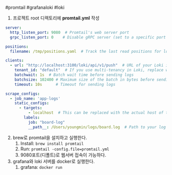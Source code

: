 #promtail #grafanaloki #loki 

1. 프로젝트 root 디렉토리에 **promtail.yml** 작성
```yml
server:
  http_listen_port: 9080  # Promtail's web server port
  grpc_listen_port: 0    # Disable gRPC server (set to a specific port if needed)

positions:
  filename: /tmp/positions.yaml  # Track the last read positions for log files

clients:
  - url: "http://localhost:3100/loki/api/v1/push"  # URL of your Loki instance (replace with the actual Loki URL)
    tenant_id: "default"  # If you use multi-tenancy in Loki, replace with the appropriate tenant ID
    batchwait: 1s  # Batch wait time before sending logs
    batchsize: 102400 # Maximum size of the batch in bytes before sending logs
    timeout: 10s      # Timeout for sending logs

scrape_configs:
  - job_name: 'app-logs'
    static_configs:
      - targets:
          - localhost  # This can be replaced with the actual host of the logs (if different)
        labels:
          job: "board-log"
          __path__: /Users/youngmin/logs/board.log  # Path to your log files (adjust as needed)
```

2. brew로 promtail을 설치하고 실행한다.
	1. Install: `brew install promtail`
	2. Run: `promtail -config.file=promtail.yml`
	3. 9080포트(디폴트)로 웹서버 접속이 가능하다.
3. grafana와 loki 서버를 docker로 실행한다.
	1. grafana: `docker run`